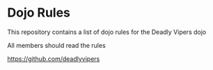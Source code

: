 Dojo Rules
==========
This repository contains a list of dojo rules for the Deadly Vipers dojo

All members should read the rules

https://github.com/deadlyvipers

